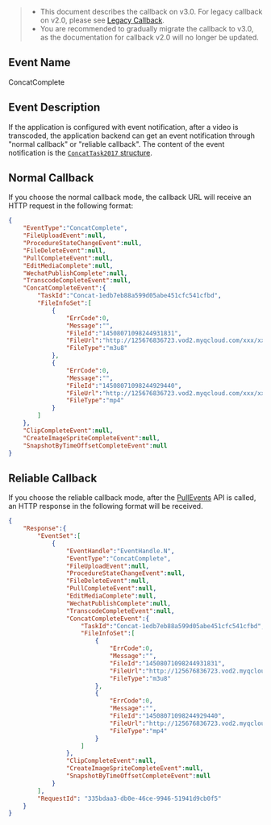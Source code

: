 >
>- This document describes the callback on v3.0. For legacy callback on v2.0, please see [Legacy Callback](https://intl.cloud.tencent.com/document/product/266/33962#ConcatComplete).
>- You are recommended to gradually migrate the callback to v3.0, as the documentation for callback v2.0 will no longer be updated.

## Event Name
ConcatComplete

## Event Description
If the application is configured with event notification, after a video is transcoded, the application backend can get an event notification through "normal callback" or "reliable callback". The content of the event notification is the [`ConcatTask2017` structure](https://intl.cloud.tencent.com/document/product/266/34187#ConcatTask2017).


## Normal Callback
If you choose the normal callback mode, the callback URL will receive an HTTP request in the following format:
```json
{
    "EventType":"ConcatComplete",
    "FileUploadEvent":null,
    "ProcedureStateChangeEvent":null,
    "FileDeleteEvent":null,
    "PullCompleteEvent":null,
    "EditMediaComplete":null,
    "WechatPublishComplete":null,
    "TranscodeCompleteEvent":null,
    "ConcatCompleteEvent":{
        "TaskId":"Concat-1edb7eb88a599d05abe451cfc541cfbd",
        "FileInfoSet":[
            {
                "ErrCode":0,
                "Message":"",
                "FileId":"14508071098244931831",
                "FileUrl":"http://125676836723.vod2.myqcloud.com/xxx/xxx/playlist.f6.m3u8",
                "FileType":"m3u8"
            },
            {
                "ErrCode":0,
                "Message":"",
                "FileId":"14508071098244929440",
                "FileUrl":"http://125676836723.vod2.myqcloud.com/xxx/xxx/f0.mp4",
                "FileType":"mp4"
            }
        ]
    },
    "ClipCompleteEvent":null,
    "CreateImageSpriteCompleteEvent":null,
    "SnapshotByTimeOffsetCompleteEvent":null
}
```

## Reliable Callback
If you choose the reliable callback mode, after the [PullEvents](https://intl.cloud.tencent.com/document/product/266/34187) API is called, an HTTP response in the following format will be received.
```json
{
    "Response":{
        "EventSet":[
            {
                "EventHandle":"EventHandle.N",
                "EventType":"ConcatComplete",
                "FileUploadEvent":null,
                "ProcedureStateChangeEvent":null,
                "FileDeleteEvent":null,
                "PullCompleteEvent":null,
                "EditMediaComplete":null,
                "WechatPublishComplete":null,
                "TranscodeCompleteEvent":null,
                "ConcatCompleteEvent":{
                    "TaskId":"Concat-1edb7eb88a599d05abe451cfc541cfbd",
                    "FileInfoSet":[
                        {
                            "ErrCode":0,
                            "Message":"",
                            "FileId":"14508071098244931831",
                            "FileUrl":"http://125676836723.vod2.myqcloud.com/xxx/xxx/playlist.f6.m3u8",
                            "FileType":"m3u8"
                        },
                        {
                            "ErrCode":0,
                            "Message":"",
                            "FileId":"14508071098244929440",
                            "FileUrl":"http://125676836723.vod2.myqcloud.com/xxx/xxx/f0.mp4",
                            "FileType":"mp4"
                        }
                    ]
                },
                "ClipCompleteEvent":null,
                "CreateImageSpriteCompleteEvent":null,
                "SnapshotByTimeOffsetCompleteEvent":null
            }
        ],
		"RequestId": "335bdaa3-db0e-46ce-9946-51941d9cb0f5"
    }
}
```
